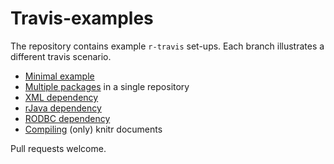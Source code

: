 Travis-examples
===============

The repository contains example `r-travis` set-ups. Each branch illustrates a different travis scenario.

 * [Minimal example](https://github.com/csgillespie/travis-examples/tree/travis-basic)
 * [Multiple packages](https://github.com/csgillespie/travis-examples/tree/multiple-packages) in a single repository
 * [XML dependency](https://github.com/csgillespie/travis-examples/tree/travis-xml)
 * [rJava dependency](https://github.com/csgillespie/travis-examples/tree/travis-rjava)
 * [RODBC dependency](https://github.com/csgillespie/travis-examples/tree/travis-RODBC)
 * [Compiling](https://github.com/csgillespie/travis-examples/tree/travis-knitr) (only) knitr documents

 
Pull requests welcome.
